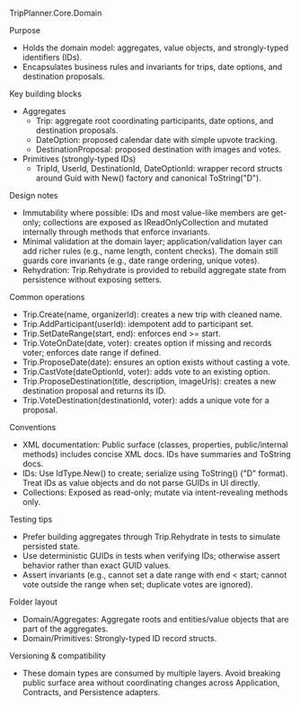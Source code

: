 ﻿TripPlanner.Core.Domain

Purpose
- Holds the domain model: aggregates, value objects, and strongly-typed identifiers (IDs).
- Encapsulates business rules and invariants for trips, date options, and destination proposals.

Key building blocks
- Aggregates
  - Trip: aggregate root coordinating participants, date options, and destination proposals.
  - DateOption: proposed calendar date with simple upvote tracking.
  - DestinationProposal: proposed destination with images and votes.
- Primitives (strongly-typed IDs)
  - TripId, UserId, DestinationId, DateOptionId: wrapper record structs around Guid with New() factory and canonical ToString("D").

Design notes
- Immutability where possible: IDs and most value-like members are get-only; collections are exposed as IReadOnlyCollection and mutated internally through methods that enforce invariants.
- Minimal validation at the domain layer; application/validation layer can add richer rules (e.g., name length, content checks). The domain still guards core invariants (e.g., date range ordering, unique votes).
- Rehydration: Trip.Rehydrate is provided to rebuild aggregate state from persistence without exposing setters.

Common operations
- Trip.Create(name, organizerId): creates a new trip with cleaned name.
- Trip.AddParticipant(userId): idempotent add to participant set.
- Trip.SetDateRange(start, end): enforces end >= start.
- Trip.VoteOnDate(date, voter): creates option if missing and records voter; enforces date range if defined.
- Trip.ProposeDate(date): ensures an option exists without casting a vote.
- Trip.CastVote(dateOptionId, voter): adds vote to an existing option.
- Trip.ProposeDestination(title, description, imageUrls): creates a new destination proposal and returns its ID.
- Trip.VoteDestination(destinationId, voter): adds a unique vote for a proposal.

Conventions
- XML documentation: Public surface (classes, properties, public/internal methods) includes concise XML docs. IDs have summaries and ToString docs.
- IDs: Use IdType.New() to create; serialize using ToString() ("D" format). Treat IDs as value objects and do not parse GUIDs in UI directly.
- Collections: Exposed as read-only; mutate via intent-revealing methods only.

Testing tips
- Prefer building aggregates through Trip.Rehydrate in tests to simulate persisted state.
- Use deterministic GUIDs in tests when verifying IDs; otherwise assert behavior rather than exact GUID values.
- Assert invariants (e.g., cannot set a date range with end < start; cannot vote outside the range when set; duplicate votes are ignored).

Folder layout
- Domain/Aggregates: Aggregate roots and entities/value objects that are part of the aggregates.
- Domain/Primitives: Strongly-typed ID record structs.

Versioning & compatibility
- These domain types are consumed by multiple layers. Avoid breaking public surface area without coordinating changes across Application, Contracts, and Persistence adapters.

